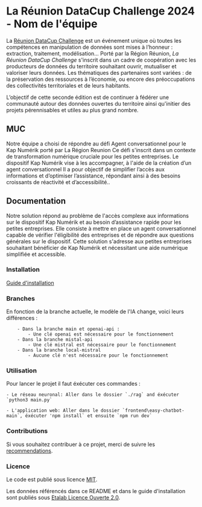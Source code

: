 # La Réunion DataCup Challenge 2024 - Nom de l'équipe

La [Réunion DataCup Challenge](https://data.regionreunion.com/p/page-reunion-datacup-challenge) est un événement unique où toutes les compétences en manipulation de données sont mises à l’honneur : extraction, traitement, modélisation… Porté par la Région Réunion, *La Réunion DataCup Challenge* s'inscrit dans un cadre de coopération avec les producteurs de données du territoire souhaitant ouvrir, mutualiser et valoriser leurs données. Les thématiques des partenaires sont variées : de la préservation des ressources à l’économie, ou encore des préoccupations des collectivités territoriales et de leurs habitants.

L’objectif de cette seconde édition est de continuer à fédérer une communauté autour des données ouvertes du territoire ainsi qu'initier des projets pérennisables et utiles au plus grand nombre.


## MUC

Notre équipe a choisi de répondre au défi Agent conversationnel pour le Kap Numérik porté par La Région Reunion
Ce défi s'inscrit dans un contexte de transformation numérique cruciale pour les petites entreprises. 
Le dispositif Kap Numérik vise à les accompagner, à l'aide de la création d’un agent conversationnel
Il a pour objectif de simplifier l’accès aux informations et d’optimiser l’assistance, répondant ainsi à des besoins croissants de réactivité et d’accessibilité..


## **Documentation**

Notre solution répond au problème de l'accès complexe aux informations sur le dispositif Kap Numérik et au besoin d’assistance rapide pour les petites entreprises.
 Elle consiste à mettre en place un agent conversationnel capable de vérifier l'éligibilité des entreprises et de répondre aux questions générales sur le dispositif.
  Cette solution s'adresse aux petites entreprises souhaitant bénéficier de Kap Numérik et nécessitant une aide numérique simplifiée et accessible.

### **Installation**

[Guide d'installation](/INSTALL.md)

### **Branches**
En fonction de la branche actuelle, le modèle de l'IA change, voici leurs différences :
```
    - Dans la branche main et openai-api :
        - Une clé openai est nécessaire pour le fonctionnement
    - Dans la branche mistal-api
        - Une clé mistral est nécessaire pour le fonctionnement
    - Dans la branche local-mistral
        - Aucune clé n'est nécessaire pour le fonctionnement
```

### **Utilisation**

Pour lancer le projet il faut éxécuter ces commandes :

    - Le réseau neuronal: Aller dans le dossier `./rag` and éxécuter `python3 main.py`

    - L'application web: Aller dans le dossier `frontend\easy-chatbot-main`, éxécuter 'npm install` et ensuite `npm run dev`

### **Contributions**

Si vous souhaitez contribuer à ce projet, merci de suivre les [recommendations](/CONTRIBUTING.md).

### **Licence**

Le code est publié sous licence [MIT](/licence.MIT).

Les données référencés dans ce README et dans le guide d'installation sont publiés sous [Etalab Licence Ouverte 2.0](/licence.etalab-2.0).

